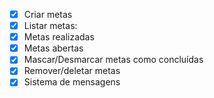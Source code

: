- [x] Criar metas
- [x] Listar metas:
- [x] Metas realizadas
- [x] Metas abertas
- [x] Mascar/Desmarcar metas como concluídas
- [x] Remover/deletar metas
- [x] Sistema de mensagens
